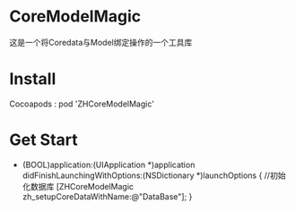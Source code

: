 # CoreModelMagic
这是一个将Coredata与Model绑定操作的一个工具库

# Install 
Cocoapods : pod 'ZHCoreModelMagic'

# Get Start
- (BOOL)application:(UIApplication *)application didFinishLaunchingWithOptions:(NSDictionary *)launchOptions {
    //初始化数据库
    [ZHCoreModelMagic zh_setupCoreDataWithName:@"DataBase"];
}

